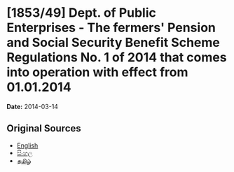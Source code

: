 # [1853/49] Dept. of Public Enterprises - The fermers' Pension and Social Security Benefit Scheme Regulations No. 1 of 2014 that comes into operation with effect from 01.01.2014

**Date:** 2014-03-14

## Original Sources

- [English](https://documents.gov.lk/view/extra-gazettes/2014/3/1853-49_E.pdf)
- [සිංහල](https://documents.gov.lk/view/extra-gazettes/2014/3/1853-49_S.pdf)
- [தமிழ்](https://documents.gov.lk/view/extra-gazettes/2014/3/1853-49_T.pdf)
